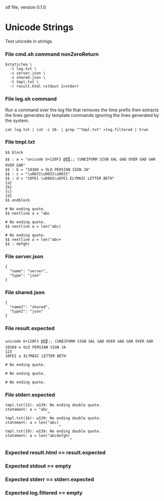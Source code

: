 stf file, version 0.1.0

# Unicode Strings

Test unicode in strings.

### File cmd.sh command nonZeroReturn

~~~
$statictea \
  -l log.txt \
  -s server.json \
  -s shared.json \
  -t tmpl.txt \
  -r result.html >stdout 2>stderr
~~~


### File log.sh command

Run a command over the log file that removes the time prefix then
extracts the lines generates by template commands ignoring the lines
generated by the system.

~~~
cat log.txt | cut -c 26- | grep "^tmpl.txt" >log.filtered | true
~~~

### File tmpl.txt

~~~
$$ block
$$ : a = "unicode U+120F3 𒃳;; CUNEIFORM SIGN GAL GAD OVER GAD GAR OVER GAR"
$$ : b = "103A9 𐎩 OLD PERSIAN SIGN JA"
$$ : c = "\u0031\u0032\u0033"
$$ : d = "10FE1 \uD803\uDFE1 ELYMAIC LETTER BETH"
{a}
{b}
{c}
{d}
$$ endblock

# No ending quote.
$$ nextline a = "abc

# No ending quote.
$$ nextline a = len("abc)

# No ending quote.
$$ nextline a = len("abc+
$$ : defgh)

~~~

### File server.json

~~~
{
  "name": "server",
  "type": "json"
}
~~~

### File shared.json

~~~
{
  "name2": "shared",
  "type2": "json"
}
~~~

### File result.expected

~~~
unicode U+120F3 𒃳;; CUNEIFORM SIGN GAL GAD OVER GAD GAR OVER GAR
103A9 𐎩 OLD PERSIAN SIGN JA
123
10FE1 𐿡 ELYMAIC LETTER BETH

# No ending quote.

# No ending quote.

# No ending quote.

~~~

### File stderr.expected

~~~
tmpl.txt(13): w139: No ending double quote.
statement: a = "abc
                   ^
tmpl.txt(16): w139: No ending double quote.
statement: a = len("abc)
                        ^
tmpl.txt(19): w139: No ending double quote.
statement: a = len("abcdefgh)
                             ^
~~~

### Expected result.html == result.expected
### Expected stdout == empty
### Expected stderr == stderr.expected
### Expected log.filtered == empty
